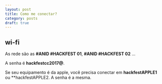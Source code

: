 ```yaml
---
layout: post
title: Como me conectar?
category: posts
draft: true
---
```


wi-fi
---

As rede são as **#ANID #HACKFEST 01**,  **#ANID #HACKFEST 02** ...

A senha é **hackfestcc2017@**.

Se seu equipamento é da apple, você precisa conectar em **hackfestAPPLE1** ou **hackfestAPPLE2.
A senha é a mesma.
